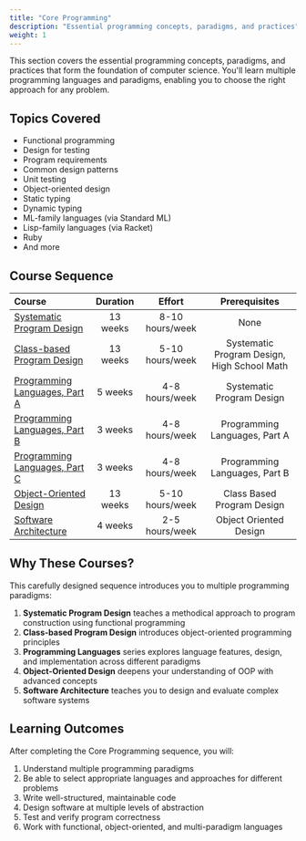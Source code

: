 ```yaml
---
title: "Core Programming"
description: "Essential programming concepts, paradigms, and practices"
weight: 1
---
```


This section covers the essential programming concepts, paradigms, and practices that form the foundation of computer science. You'll learn multiple programming languages and paradigms, enabling you to choose the right approach for any problem.

## Topics Covered

- Functional programming
- Design for testing
- Program requirements
- Common design patterns
- Unit testing
- Object-oriented design
- Static typing
- Dynamic typing
- ML-family languages (via Standard ML)
- Lisp-family languages (via Racket)
- Ruby
- And more

## Course Sequence

| Course | Duration | Effort | Prerequisites |
| :--- | :---: | :---: | :---: |
| [Systematic Program Design](https://www.edx.org/professional-certificate/how-to-code) | 13 weeks | 8-10 hours/week | None |
| [Class-based Program Design](https://course.ccs.neu.edu/cs2510/) | 13 weeks | 5-10 hours/week | Systematic Program Design, High School Math |
| [Programming Languages, Part A](https://www.coursera.org/learn/programming-languages) | 5 weeks | 4-8 hours/week | Systematic Program Design |
| [Programming Languages, Part B](https://www.coursera.org/learn/programming-languages-part-b) | 3 weeks | 4-8 hours/week | Programming Languages, Part A |
| [Programming Languages, Part C](https://www.coursera.org/learn/programming-languages-part-c) | 3 weeks | 4-8 hours/week | Programming Languages, Part B |
| [Object-Oriented Design](https://course.ccs.neu.edu/cs3500/) | 13 weeks | 5-10 hours/week | Class Based Program Design |
| [Software Architecture](https://www.coursera.org/learn/software-architecture) | 4 weeks | 2-5 hours/week | Object Oriented Design |

## Why These Courses?

This carefully designed sequence introduces you to multiple programming paradigms:

1. **Systematic Program Design** teaches a methodical approach to program construction using functional programming
2. **Class-based Program Design** introduces object-oriented programming principles
3. **Programming Languages** series explores language features, design, and implementation across different paradigms
4. **Object-Oriented Design** deepens your understanding of OOP with advanced concepts
5. **Software Architecture** teaches you to design and evaluate complex software systems

## Learning Outcomes

After completing the Core Programming sequence, you will:

1. Understand multiple programming paradigms
2. Be able to select appropriate languages and approaches for different problems
3. Write well-structured, maintainable code
4. Design software at multiple levels of abstraction
5. Test and verify program correctness
6. Work with functional, object-oriented, and multi-paradigm languages 